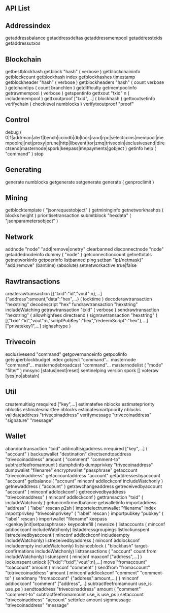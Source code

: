 

## API List


## Addressindex 
getaddressbalance
getaddressdeltas
getaddressmempool
getaddresstxids
getaddressutxos


## Blockchain 
getbestblockhash
getblock "hash" ( verbose )
getblockchaininfo
getblockcount
getblockhash index
getblockhashes timestamp
getblockheader "hash" ( verbose )
getblockheaders "hash" ( count verbose )
getchaintips ( count branchlen )
getdifficulty
getmempoolinfo
getrawmempool ( verbose )
getspentinfo
gettxout "txid" n ( includemempool )
gettxoutproof ["txid",...] ( blockhash )
gettxoutsetinfo
verifychain ( checklevel numblocks )
verifytxoutproof "proof"

  

## Control 
debug ( 0|1|addrman|alert|bench|coindb|db|lock|rand|rpc|selectcoins|mempool|mempoolrej|net|proxy|prune|http|libevent|tor|zmq|trivecoin|exclusivesend|directsend|masternode|spork|keepass|mnpayments|gobject )
getinfo
help ( "command" )
stop



## Generating 
generate numblocks
getgenerate
setgenerate generate ( genproclimit )

  

## Mining 
getblocktemplate ( "jsonrequestobject" )
getmininginfo
getnetworkhashps ( blocks height )
prioritisetransaction <txid> <priority delta> <fee delta>
submitblock "hexdata" ( "jsonparametersobject" )

  

## Network 
addnode "node" "add|remove|onetry"
clearbanned
disconnectnode "node"
getaddednodeinfo dummy ( "node" )
getconnectioncount
getnettotals
getnetworkinfo
getpeerinfo
listbanned
ping
setban "ip(/netmask)" "add|remove" (bantime) (absolute)
setnetworkactive true|false

  

## Rawtransactions 
createrawtransaction [{"txid":"id","vout":n},...] {"address":amount,"data":"hex",...} ( locktime )
decoderawtransaction "hexstring"
decodescript "hex"
fundrawtransaction "hexstring" includeWatching
getrawtransaction "txid" ( verbose )
sendrawtransaction "hexstring" ( allowhighfees directsend )
signrawtransaction "hexstring" ( [{"txid":"id","vout":n,"scriptPubKey":"hex","redeemScript":"hex"},...] ["privatekey1",...] sighashtype )

  

## Trivecoin 
exclusivesend "command"
getgovernanceinfo
getpoolinfo
getsuperblockbudget index
gobject "command"...
masternode "command"...
masternodebroadcast "command"...
masternodelist ( "mode" "filter" )
mnsync [status|next|reset]
sentinelping version
spork <name> [<value>]
voteraw <masternode-tx-hash> <masternode-tx-index> <governance-hash> <vote-signal> [yes|no|abstain] <time> <vote-sig>

  

## Util 
createmultisig nrequired ["key",...]
estimatefee nblocks
estimatepriority nblocks
estimatesmartfee nblocks
estimatesmartpriority nblocks
validateaddress "trivecoinaddress"
verifymessage "trivecoinaddress" "signature" "message"

  

## Wallet 
abandontransaction "txid"
addmultisigaddress nrequired ["key",...] ( "account" )
backupwallet "destination"
directsendtoaddress "trivecoinaddress" amount ( "comment" "comment-to" subtractfeefromamount )
dumphdinfo
dumpprivkey "trivecoinaddress"
dumpwallet "filename"
encryptwallet "passphrase"
getaccount "trivecoinaddress"
getaccountaddress "account"
getaddressesbyaccount "account"
getbalance ( "account" minconf addlockconf includeWatchonly )
getnewaddress ( "account" )
getrawchangeaddress
getreceivedbyaccount "account" ( minconf addlockconf )
getreceivedbyaddress "trivecoinaddress" ( minconf addlockconf )
gettransaction "txid" ( includeWatchonly )
getunconfirmedbalance
getwalletinfo
importaddress "address" ( "label" rescan p2sh )
importelectrumwallet "filename" index
importprivkey "trivecoinprivkey" ( "label" rescan )
importpubkey "pubkey" ( "label" rescan )
importwallet "filename"
keepass <genkey|init|setpassphrase>
keypoolrefill ( newsize )
listaccounts ( minconf addlockconf includeWatchonly)
listaddressgroupings
listlockunspent
listreceivedbyaccount ( minconf addlockconf includeempty includeWatchonly)
listreceivedbyaddress ( minconf addlockconf includeempty includeWatchonly)
listsinceblock ( "blockhash" target-confirmations includeWatchonly)
listtransactions ( "account" count from includeWatchonly)
listunspent ( minconf maxconf ["address",...] )
lockunspent unlock [{"txid":"txid","vout":n},...]
move "fromaccount" "toaccount" amount ( minconf "comment" )
sendfrom "fromaccount" "totrivecoinaddress" amount ( minconf addlockconf "comment" "comment-to" )
sendmany "fromaccount" {"address":amount,...} ( minconf addlockconf "comment" ["address",...] subtractfeefromamount use_is use_ps )
sendtoaddress "trivecoinaddress" amount ( "comment" "comment-to" subtractfeefromamount use_is use_ps )
setaccount "trivecoinaddress" "account"
settxfee amount
signmessage "trivecoinaddress" "message"